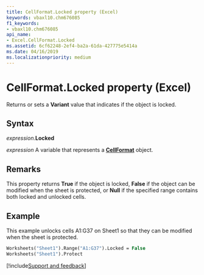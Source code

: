 ```yaml
---
title: CellFormat.Locked property (Excel)
keywords: vbaxl10.chm676085
f1_keywords:
- vbaxl10.chm676085
api_name:
- Excel.CellFormat.Locked
ms.assetid: 6cf62248-2ef4-ba2a-61da-427775e5414a
ms.date: 04/16/2019
ms.localizationpriority: medium
---
```



# CellFormat.Locked property (Excel)

Returns or sets a **Variant** value that indicates if the object is locked.


## Syntax

_expression_.**Locked**

_expression_ A variable that represents a **[CellFormat](Excel.CellFormat.md)** object.


## Remarks

This property returns **True** if the object is locked, **False** if the object can be modified when the sheet is protected, or **Null** if the specified range contains both locked and unlocked cells.


## Example

This example unlocks cells A1:G37 on Sheet1 so that they can be modified when the sheet is protected.

```vb
Worksheets("Sheet1").Range("A1:G37").Locked = False 
Worksheets("Sheet1").Protect
```




[!include[Support and feedback](~/includes/feedback-boilerplate.md)]